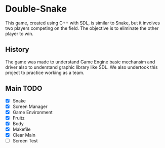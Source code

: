 # Double-Snake

This game, created using C++ with SDL, is similar to Snake, but it involves two players competing on the field. The objective is to eliminate the other player to win.

## History 
The game was made to understand Game Engine basic mechansim and driver also to understand graphic library like SDL.
We also undertook this project to practice working as a team.

## Main TODO
* [x] Snake
* [x] Screen Manager
* [x] Game Environment
* [x] Fruitz
* [x] Body
* [x] Makefile 
* [x] Clear Main
* [ ] Screen Test
